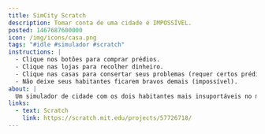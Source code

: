 ```yaml
---
title: SimCity Scratch
description: Tomar conta de uma cidade é IMPOSSÍVEL.
posted: 1467687600000
icon: /img/icons/casa.png
tags: "#idle #simulador #scratch"
instructions: |
  - Clique nos botões para comprar prédios.
  - Clique nas lojas para recolher dinheiro.
  - Clique nas casas para consertar seus problemas (requer certos prédios).
  - Não deixe seus habitantes ficarem bravos demais (impossível).
about: |
  Um simulador de cidade com os dois habitantes mais insuportáveis no mundo. Eventualmente eles ficam tão impacientes que é impossível continuar o jogo e você perde. Crítica social ou incompetência minha? Você decide.
links:
  - text: Scratch
    link: https://scratch.mit.edu/projects/57726718/
---
```


<scratch url="https://scratch.mit.edu/projects/57726718/"></scratch>
